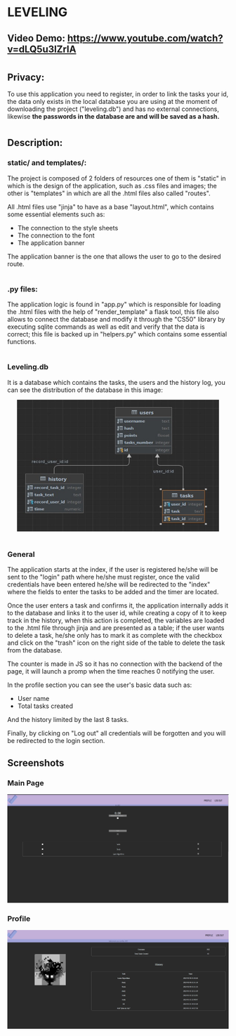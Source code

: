 # LEVELING

## Video Demo:  <https://www.youtube.com/watch?v=dLQ5u3lZrIA>

#

## Privacy:

To use this application you need to register, in order to link the tasks your id, the data only exists in the local database you are using at the moment of downloading the project ("leveling.db")
and has no external connections, likewise **the passwords in the database are and will be saved as a hash.**

#

## Description:


### static/ and templates/:

The project is composed of 2 folders of resources one of them is "static" in which is the design of the application, such as .css files and images; the other is "templates" in which are all the .html files also called "routes".

All .html files use "jinja" to have as a base "layout.html", which contains some essential elements such as:

- The connection to the style sheets
- The connection to the font
- The application banner

The application banner is the one that allows the user to go to the desired route.

#

### .py files:

The application logic is found in "app.py" which is responsible for loading the .html files with the help of "render_template" a flask tool, this file also allows to connect the database and modify it through the "CS50" library by executing sqlite commands as well as edit and verify that the data is correct; this file is backed up in "helpers.py" which contains some essential functions.

#

### Leveling.db

It is a database which contains the tasks, the users and the history log, you can see the distribution of the database in this image:

<p align="center">
  <img width="460" height="300" src="static/leveling_db.jpeg">
</p>

#

### General


The application starts at the index, if the user is registered he/she will be sent to the "login" path where he/she must register, once the valid credentials have been entered he/she will be redirected to the "index" where the fields to enter the tasks to be added and the timer are located.

Once the user enters a task and confirms it, the application internally adds it to the database and links it to the user id, while creating a copy of it to keep track in the history, when this action is completed, the variables are loaded to the .html file through jinja and are presented as a table; if the user wants to delete a task, he/she only has to mark it as complete with the checkbox and click on the "trash" icon on the right side of the table to delete the task from the database.


The counter is made in JS so it has no connection with the backend of the page, it will launch a promp when the time reaches 0 notifying the user.


In the profile section you can see the user's basic data such as:

- User name
- Total tasks created

And the history limited by the last 8 tasks.

Finally, by clicking on "Log out" all credentials will be forgotten and you will be redirected to the login section.


## Screenshots


### Main Page

<p align="center">
  <img src="static/main-page.png">
</p>


### Profile

<p align="center">
  <img src="static/profile-page.png">
</p>















